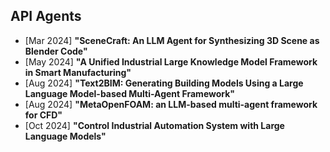 
## API Agents
* [Mar 2024] **"SceneCraft: An LLM Agent for Synthesizing 3D Scene as Blender Code"**
* [May 2024] **"A Unified Industrial Large Knowledge Model Framework in Smart Manufacturing"**
* [Aug 2024] **"Text2BIM: Generating Building Models Using a Large Language Model-based Multi-Agent Framework"**
* [Aug 2024] **"MetaOpenFOAM: an LLM-based multi-agent framework for CFD"**
* [Oct 2024] **"Control Industrial Automation System with Large Language Models"**
